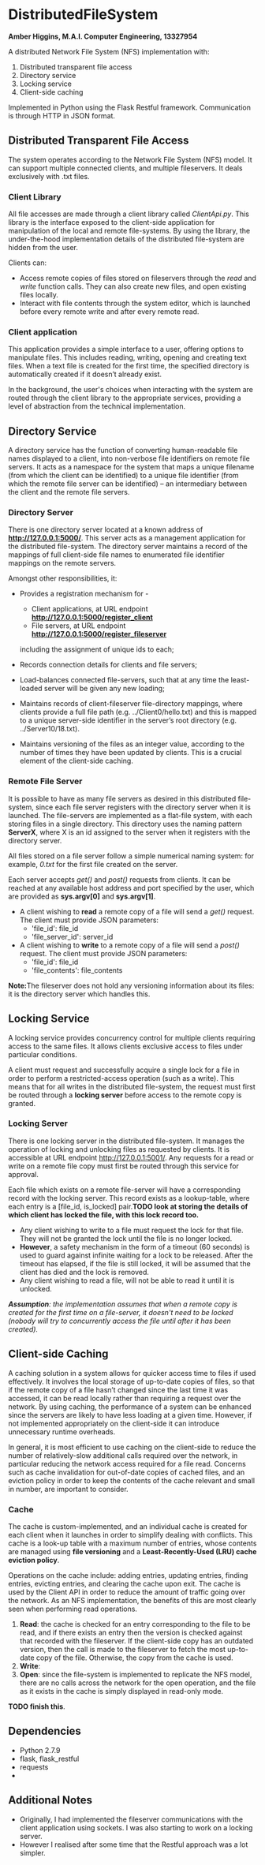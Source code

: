 # DistributedFileSystem
<b>Amber Higgins, M.A.I. Computer Engineering, 13327954</b>

A distributed Network File System (NFS) implementation with:
1.	Distributed transparent file access
2.	Directory service
3.	Locking service
4.	Client-side caching

Implemented in Python using the Flask Restful framework. Communication is through HTTP in JSON format.


## Distributed Transparent File Access
The system operates according to the Network File System (NFS) model. It can support multiple connected clients, and multiple fileservers. It deals exclusively with .txt files.

### Client Library
All file accesses are made through a client library called <i>ClientApi.py</i>. This library is the interface exposed to the client-side application for manipulation of the local and remote file-systems. By using the library, the under-the-hood implementation details of the distributed file-system are hidden from the user.

Clients can:
* Access remote copies of files stored on fileservers through the <i>read</i> and <i>write</i> function calls. They can also create new files, and open existing files locally.
* Interact with file contents through the system editor, which is launched before every remote write and after every remote read.

### Client application
This application provides a simple interface to a user, offering options to manipulate files. This includes reading, writing, opening and creating text files. When a text file is created for the first time, the specified directory is automatically created if it doesn’t already exist.

In the background, the user's choices when interacting with the system are routed through the client library to the appropriate services, providing a level of abstraction from the technical implementation.


## Directory Service
A directory service has the function of converting human-readable file names displayed to a client, into non-verbose file identifiers on remote file servers. It acts as a namespace for the system that maps a unique filename (from which the client can be identified) to a unique file identifier (from which the remote file server can be identified) – an intermediary between the client and the remote file servers.

### Directory Server
There is one directory server located at a known address of <b>http://127.0.0.1:5000/</b>. This server acts as a management application for the distributed file-system.  The directory server maintains a record of the mappings of full client-side file names to enumerated file identifier mappings on the remote servers.

Amongst other responsibilities, it:
* Provides a registration mechanism for -
  * Client applications, at URL endpoint <b>http://127.0.0.1:5000/register_client</b>
  * File servers, at URL endpoint <b>http://127.0.0.1:5000/register_fileserver</b>
  
  including the assignment of unique ids to each;
* Records connection details for clients and file servers;
* Load-balances connected file-servers, such that at any time the least-loaded server will be given any new loading;
* Maintains records of client-fileserver file-directory mappings, where clients provide a full file path (e.g. ../Client0/hello.txt) and this is mapped to a unique server-side identifier in the server’s root directory (e.g. ../Server10/18.txt).
* Maintains versioning of the files as an integer value, according to the number of times they have been updated by clients. This is a crucial element of the client-side caching.



### Remote File Server
It is possible to have as many file servers as desired in this distributed file-system, since each file server registers with the directory server when it is launched. The file-servers are implemented as a flat-file system, with each storing files in a single directory. This directory uses the naming pattern <b>ServerX</b>, where X is an id assigned to the server when it registers with the directory server.

All files stored on a file server follow a simple numerical naming system: for example, <i>0.txt</i> for the first file created on the server.

Each server accepts <i>get()</i> and <i>post()</i> requests from clients. It can be reached at any available host address and port specified by the user, which are provided as <b>sys.argv[0]</b> and <b>sys.argv[1]</b>.

* A client wishing to <b>read</b> a remote copy of a file will send a <i>get()</i> request. The client must provide JSON parameters:
  * 'file_id': file_id
  * 'file_server_id': server_id
* A client wishing to <b>write</b> to a remote copy of a file will send a <i>post()</i> request. The client must provide JSON parameters:
  * 'file_id': file_id
  * 'file_contents': file_contents

<b>Note:</b>The fileserver does not hold any versioning information about its files: it is the directory server which handles this.

## Locking Service
A locking service provides concurrency control for multiple clients requiring access to the same files. It allows clients exclusive access to files under particular conditions.

A client must request and successfully acquire a single lock for a file in order to perform a restricted-access operation (such as a write). This means that for all writes in the distributed file-system, the request must first be routed through a <b>locking server</b> before access to the remote copy is granted.

### Locking Server
There is one locking server in the distributed file-system. It manages the operation of locking and unlocking files as requested by clients. It is accessible at URL endpoint http://127.0.0.1:5001/. Any requests for a read or write on a remote file copy must first be routed through this service for approval.

Each file which exists on a remote file-server will have a corresponding record with the locking server. This record exists as a lookup-table, where each entry is a [file_id, is_locked] pair.<b>TODO look at storing the details of which client has locked the file, with this lock record too.</b>
* Any client wishing to write to a file must request the lock for that file. They will not be granted the lock until the file is no longer locked.
 * <b>However</b>, a safety mechanism in the form of a timeout (60 seconds) is used to guard against infinite waiting for a lock to be released. After the timeout has elapsed, if the file is still locked, it will be assumed that the client has died and the lock is removed.
* Any client wishing to read a file, will not be able to read it until it is unlocked.

<i><b>Assumption</b>: the implementation assumes that when a remote copy is created for the first time on a file-server, it doesn't need to be locked (nobody will try to concurrently access the file until after it has been created).</i>


## Client-side Caching
A caching solution in a system allows for quicker access time to files if used effectively. It involves the local storage of up-to-date copies of files, so that if the remote copy of a file hasn’t changed since the last time it was accessed, it can be read locally rather than requiring a request over the network. By using caching, the performance of a system can be enhanced since the servers are likely to have less loading at a given time. However, if not implemented appropriately on the client-side it can introduce unnecessary runtime overheads. 

In general, it is most efficient to use caching on the client-side to reduce the number of relatively-slow additional calls required over the network, in particular reducing the network access required for a file read. Concerns such as cache invalidation for out-of-date copies of cached files, and an eviction policy in order to keep the contents of the cache relevant and small in number, are important to consider.

### Cache
The cache is custom-implemented, and an individual cache is created for each client when it launches in order to simplify dealing with conflicts. This cache is a look-up table with a maximum number of entries, whose contents are managed using <b>file versioning</b> and a <b>Least-Recently-Used (LRU) cache eviction policy</b>.

Operations on the cache include: adding entries, updating entries, finding entries, evicting entries, and clearing the cache upon exit.
The cache is used by the Client API in order to reduce the amount of traffic going over the network. As an NFS implementation, the benefits of this are most clearly seen when performing read operations.
1.	<b>Read</b>: the cache is checked for an entry corresponding to the file to be read, and if there exists an entry then the version is checked against that recorded with the fileserver. If the client-side copy has an outdated version, then the call is made to the fileserver to fetch the most up-to-date copy of the file. Otherwise, the copy from the cache is used.
2.	<b>Write</b>:
3.	<b>Open</b>: since the file-system is implemented to replicate the NFS model, there are no calls across the network for the open operation, and the file as it exists in the cache is simply displayed in read-only mode. 

<b>TODO finish this</b>.


## Dependencies
* Python 2.7.9
* flask, flask_restful
* requests
*

## Additional Notes
* Originally, I had implemented the fileserver communications with the client application using sockets. I was also starting to work on a locking server.
* However I realised after some time that the Restful approach was a lot simpler.
